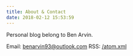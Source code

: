 ```yaml
---
title: About & Contact
date: 2018-02-12 15:53:59
---
```


Personal blog belong to Ben Arvin.

Email: benarvin93@outlook.com
RSS: [/atom.xml](https://BenArvin.github.io/atom.xml)